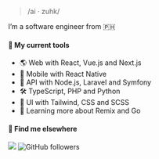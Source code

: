 <!--### Isaac Arcilla-->

> /ai · zuhk/

I’m a software engineer from 🇵🇭

#### 🧰 My current tools 
-  🌎 Web with React, Vue.js and Next.js
-  📱 Mobile with React Native
-  📡 API with Node.js, Laravel and Symfony
-  🛠️ TypeScript, PHP and Python
-  🌈 UI with Tailwind, CSS and SCSS
-  📖 Learning more about Remix and Go

#### 💬 Find me elsewhere

![](https://komarev.com/ghpvc/?username=isaacdarcilla&style=flat-square) ![GitHub followers](https://img.shields.io/github/followers/isaacdarcilla)

